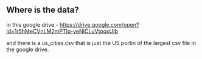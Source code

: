 ## Where is the data?

in this google drive - https://drive.google.com/open?id=1r5hMeCVnLM2mPTlq-veNICLuVtpoxUIb

and there is a us_cities.csv that is just the US portin of the largest csv file in the google drive. 

